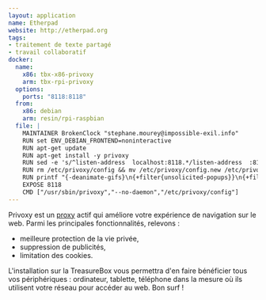 ```yaml
---
layout: application
name: Etherpad
website: http://etherpad.org
tags:
- traitement de texte partagé
- travail collaboratif
docker:
  name:
    x86: tbx-x86-privoxy
    arm: tbx-rpi-privoxy
  options:
    ports: "8118:8118"
  from:
    x86: debian
    arm: resin/rpi-raspbian
  file: |
    MAINTAINER BrokenClock "stephane.mourey@impossible-exil.info"
    RUN set ENV_DEBIAN_FRONTEND=noninteractive
    RUN apt-get update
    RUN apt-get install -y privoxy
    RUN sed -e 's/^listen-address  localhost:8118.*/listen-address  :8118/' /etc/privoxy/config >/etc/privoxy/config.new
    RUN rm /etc/privoxy/config && mv /etc/privoxy/config.new /etc/privoxy/config
    RUN printf "{-deanimate-gifs}\n{+filter{unsolicited-popups}}\n{+filter{banners-by-link}}\n{+filter{google}}\n{+filter{yahoo}}\n{+filter{msn}}\n" >>/etc/privoxy/user.action
    EXPOSE 8118
    CMD ["/usr/sbin/privoxy","--no-daemon","/etc/privoxy/config"]
---
```

Privoxy est un [proxy](https://fr.wikipedia.org/wiki/Proxy) actif qui améliore votre expérience de navigation sur le web. Parmi les principales fonctionnalités, relevons :

- meilleure protection de la vie privée,
- suppression de publicités,
- limitation des cookies.

L'installation sur la TreasureBox vous permettra d'en faire bénéficier tous vos périphériques : ordinateur, tablette, téléphone dans la mesure où ils utilisent votre réseau pour accéder au web. Bon surf !
